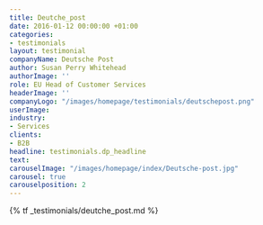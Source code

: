 ```yaml
---
title: Deutche_post
date: 2016-01-12 00:00:00 +01:00
categories:
- testimonials
layout: testimonial
companyName: Deutsche Post
author: Susan Perry Whitehead
authorImage: ''
role: EU Head of Customer Services
headerImage: ''
companyLogo: "/images/homepage/testimonials/deutschepost.png"
userImage: 
industry:
- Services
clients:
- B2B
headline: testimonials.dp_headline
text: 
carouselImage: "/images/homepage/index/Deutsche-post.jpg"
carousel: true
carouselposition: 2
---
```


{% tf _testimonials/deutche_post.md %}